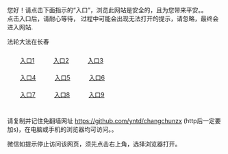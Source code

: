 您好！请点击下面指示的“入口”，浏览此网站是安全的，且为您带来平安。。 <br/>
点击入口后，请耐心等待， 过程中可能会出现无法打开的提示，请忽略，最终会进入网站. </br>

法轮大法在长春<br/>
<div style="padding:10px"><a style="margin:20px" target="_blank" href="https://d1g5a4eatnru02.cloudfront.net/2Qpsp?wlrwdqj" id="ccLink1" rel="nofollow">入口1</a> <a target="_blank" style="margin:20px" href="https://d1gknc3xy4yxht.cloudfront.net/2Qpsp?laecaccf" id="ccLink2" rel="nofollow">入口2</a> <a style="margin:20px" target="_blank" href="https://d1ts7oe0q9ga6j.cloudfront.net/2Qpsp?efplq" id="ccLink3" rel="nofollow">入口3</a></div>

<div style="padding:10px" ><a style="margin:20px" target="_blank" href="https://d1g5a4eatnru02.cloudfront.net/2Qpsp?wlrwdqj" id="ccLink4" rel="nofollow">入口4</a> <a style="margin:20px" href="https://d1gknc3xy4yxht.cloudfront.net/2Qpsp?laecaccf" target="_blank" id="ccLink5" rel="nofollow">入口5</a> <a style="margin:20px" href="https://d1ts7oe0q9ga6j.cloudfront.net/2Qpsp?efplq" target="_blank" id="ccLink6" rel="nofollow">入口6</a></div>

<div style="padding:10px"><a style="margin:20px" target="_blank" href="https://d1g5a4eatnru02.cloudfront.net/2Qpsp?wlrwdqj" id="ccLink7" rel="nofollow">入口7</a> <a style="margin:20px" href="https://d1gknc3xy4yxht.cloudfront.net/2Qpsp?laecaccf" target="_blank" id="ccLink8" rel="nofollow">入口8</a> <a style="margin:20px" target="_blank" href="https://d1ts7oe0q9ga6j.cloudfront.net/2Qpsp?efplq" id="ccLink9" rel="nofollow">入口9</a></div>

<br/>



请复制并记住免翻墙网址 https://github.com/yntd/changchunzx (http后一定要加s)，在电脑或手机的浏览器均可访问。。<br/>

微信如提示停止访问该网页，须先点击右上角，选择浏览器打开。
